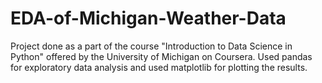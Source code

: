 # EDA-of-Michigan-Weather-Data
Project done as a part of the course "Introduction to Data Science in Python" offered by the University of Michigan on Coursera. Used pandas for exploratory data analysis and used matplotlib for plotting the results. 
